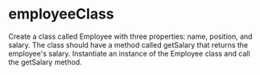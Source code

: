 # employeeClass

Create a class called Employee with three properties: name, position, and salary. The class should have a
method called getSalary that returns the employee's salary. Instantiate an instance of the Employee class and
call the getSalary method.
